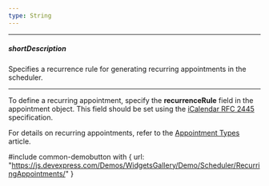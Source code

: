 ```yaml
---
type: String
---
```

---
##### shortDescription
Specifies a recurrence rule for generating recurring appointments in the scheduler.

---
To define a recurring appointment, specify the **recurrenceRule** field in the appointment object. This field should be set using the [iCalendar RFC 2445](https://tools.ietf.org/html/rfc2445#section-4.3.10) specification.

For details on recurring appointments, refer to the [Appointment Types](/concepts/05%20Widgets/Scheduler/030%20Appointments/015%20Appointment%20Types/030%20Recurring%20Appointments.md '/Documentation/Guide/Widgets/Scheduler/Appointments/Appointment_Types/#Recurring_Appointments') article.

#include common-demobutton with {
    url: "https://js.devexpress.com/Demos/WidgetsGallery/Demo/Scheduler/RecurringAppointments/"
}